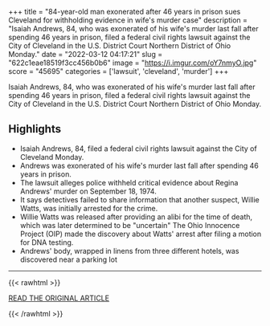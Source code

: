 +++
title = "84-year-old man exonerated after 46 years in prison sues Cleveland for withholding evidence in wife's murder case"
description = "Isaiah Andrews, 84, who was exonerated of his wife's murder last fall after spending 46 years in prison, filed a federal civil rights lawsuit against the City of Cleveland in the U.S. District Court Northern District of Ohio Monday."
date = "2022-03-12 04:17:21"
slug = "622c1eae18519f3cc456b0b6"
image = "https://i.imgur.com/oY7nmyO.jpg"
score = "45695"
categories = ['lawsuit', 'cleveland', 'murder']
+++

Isaiah Andrews, 84, who was exonerated of his wife's murder last fall after spending 46 years in prison, filed a federal civil rights lawsuit against the City of Cleveland in the U.S. District Court Northern District of Ohio Monday.

## Highlights

- Isaiah Andrews, 84, filed a federal civil rights lawsuit against the City of Cleveland Monday.
- Andrews was exonerated of his wife's murder last fall after spending 46 years in prison.
- The lawsuit alleges police withheld critical evidence about Regina Andrews' murder on September 18, 1974.
- It says detectives failed to share information that another suspect, Willie Watts, was initially arrested for the crime.
- Willie Watts was released after providing an alibi for the time of death, which was later determined to be "uncertain" The Ohio Innocence Project (OIP) made the discovery about Watts' arrest after filing a motion for DNA testing.
- Andrews' body, wrapped in linens from three different hotels, was discovered near a parking lot

---

{{< rawhtml >}}
  <p class="article-category">
    <a target="_blank" href="https://www.news5cleveland.com/news/local-news/investigations/84-year-old-man-exonerated-after-46-years-in-prison-sues-cleveland-for-withholding-evidence-in-wifes-murder-case">READ THE ORIGINAL ARTICLE</a>
  </p>
{{< /rawhtml >}}
